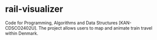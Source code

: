 # rail-visualizer
Code for Programming, Algorithms and Data Structures [KAN-CDSCO2402U]. The project allows users to map and animate train travel within Denmark.
